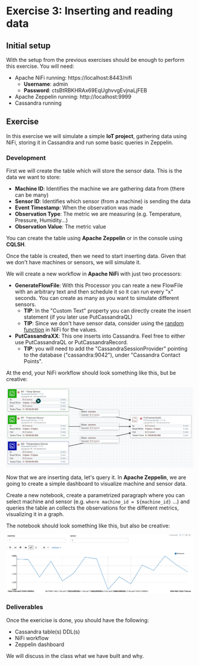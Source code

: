 # Exercise 3: Inserting and reading data

## Initial setup

With the setup from the previous exercises should be enough to perform this exercise.
You will need:

* Apache NiFi running: https://localhost:8443/nifi
  * **Username**: admin
  * **Password**: ctsBtRBKHRAx69EqUghvvgEvjnaLjFEB
* Apache Zeppelin running: http://localhost:9999
* Cassandra running

## Exercise

In this exercise we will simulate a simple **IoT project**, gathering data using NiFi, storing it in Cassandra and run some basic queries in Zeppelin.

### Development

First we will create the table which will store the sensor data. This is the data we want to store:

* **Machine ID**: Identifies the machine we are gathering data from (there can be many)
* **Sensor ID**: Identifies which sensor (from a machine) is sending the data
* **Event Timestamp**: When the observation was made
* **Observation Type**: The metric we are measuring (e.g. Temperature, Pressure, Humidity...)
* **Observation Value**: The metric value

You can create the table using **Apache Zeppelin** or in the console using **CQLSH**.

Once the table is created, then we need to start inserting data. Given that we don't have machines or sensors, we will simulate it.

We will create a new workflow in **Apache NiFi** with just two processors:

* **GenerateFlowFile**: With this Processor you can reate a new FlowFile with an arbitrary text and then schedule it so it can run every "x" seconds. You can create as many as you want to simulate different sensors.
  * **TIP**: In the "Custom Text" property you can directly create the insert statement (if you later use PutCassandraQL)
  * **TIP**: Since we don't have sensor data, consider using the [random function](https://nifi.apache.org/docs/nifi-docs/html/expression-language-guide.html#random) in NiFi for the values.
* **PutCassandraXX**: This one inserts into Cassandra. Feel free to either use PutCassandraQL or PutCassandraRecord.
  * **TIP**: you will need to add the "CassandraSessionProvider" pointing to the database ("cassandra:9042"), under "Cassandra Contact Points".

At the end, your NiFi workflow should look something like this, but be creative:

![Sensor Data NiFi Workflow](../../img/sensordata-nifi.png)

Now that we are inserting data, let's query it. In **Apache Zeppelin**, we are going to create a simple dashboard to visualize machine and sensor data.

Create a new notebook, create a parametrized paragraph where you can select machine and sensor (e.g. `where machine_id = ${machine_id}` ...) and queries the table an collects the observations for the different metrics, visualizing it in a graph. 

The notebook should look something like this, but also be creative:

![Sensor Data Zeppelin Notebook](../../img/sensordata-zeppelin.png)

### Deliverables

Once the exericise is done, you should have the following:

* Cassandra table(s) DDL(s)
* NiFi workflow
* Zeppelin dashboard

We will discuss in the class what we have built and why.